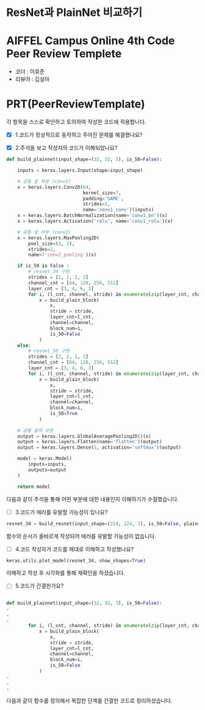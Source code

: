 # ResNet과 PlainNet 비교하기

# AIFFEL Campus Online 4th Code Peer Review Templete
- 코더 : 이효준
- 리뷰어 : 김설아


# PRT(PeerReviewTemplate)
각 항목을 스스로 확인하고 토의하여 작성한 코드에 적용합니다.
- [x] 1.코드가 정상적으로 동작하고 주어진 문제를 해결했나요?  
  
- [x] 2.주석을 보고 작성자의 코드가 이해되었나요?  
```python
def build_plainnet(input_shape=(32, 32, 3), is_50=False):

    inputs = keras.layers.Input(shape=input_shape)

    # 공통 앞 부분 (conv1)
    x = keras.layers.Conv2D(64, 
                            kernel_size=7, 
                            padding='SAME', 
                            strides=2,
                            name='conv1_conv')(inputs)
    x = keras.layers.BatchNormalization(name='conv1_bn')(x)
    x = keras.layers.Activation('relu', name='conv1_relu')(x)

    # 공통 앞 부분 (conv2)
    x = keras.layers.MaxPooling2D(
        pool_size=(2, 2),
        strides=2,
        name=f'conv2_pooling')(x)

    if is_50 is False :
        # resnet_34 구현
        strides = [1, 2, 2, 2]
        channel_cnt = [64, 128, 256, 512]
        layer_cnt = [3, 4, 6, 3]
        for i, (l_cnt, channel, stride) in enumerate(zip(layer_cnt, channel_cnt, strides)):
            x = build_plain_block(
                x,
                stride = stride,
                layer_cnt=l_cnt, 
                channel=channel,
                block_num=i,
                is_50=False
            )
    else:
        # resnet_50 구현
        strides = [2, 2, 2, 2]
        channel_cnt = [64, 128, 256, 512]
        layer_cnt = [3, 4, 6, 3]
        for i, (l_cnt, channel, stride) in enumerate(zip(layer_cnt, channel_cnt, strides)):
            x = build_plain_block(
                x,
                stride = stride,
                layer_cnt=l_cnt, 
                channel=channel,
                block_num=i,
                is_50=True
            )
    
    # 공통 출력 부분
    output = keras.layers.GlobalAveragePooling2D()(x)
    output = keras.layers.Flatten(name='flatten')(output)
    output = keras.layers.Dense(5, activation='softmax')(output)

    model = keras.Model(
        inputs=inputs,
        outputs=output
    )

    return model
```  
다음과 같이 주석을 통해 어떤 부분에 대한 내용인지 이해하기가 수월했습니다.  

- [ ] 3.코드가 에러를 유발할 가능성이 있나요?
```python
resnet_34 = build_resnet(input_shape=(224, 224, 3), is_50=False, plain=False)
```
함수의 순서가 올바르게 작성되어 에러를 유발할 가능성이 없습니다.
- [ ] 4.코드 작성자가 코드를 제대로 이해하고 작성했나요?
```python
keras.utils.plot_model(resnet_34, show_shapes=True)
```
이해하고 작성 후 시각화를 통해 재확인을 하셨습니다.
- [ ] 5.코드가 간결한가요?
```python

def build_plainnet(input_shape=(32, 32, 3), is_50=False):
.
.
.
        for i, (l_cnt, channel, stride) in enumerate(zip(layer_cnt, channel_cnt, strides)):
            x = build_plain_block(
                x,
                stride = stride,
                layer_cnt=l_cnt, 
                channel=channel,
                block_num=i,
                is_50=False
            )
.
.
.
```
다음과 같이 함수를 정의해서 복잡한 단계를 간결한 코드로 정리하셨습니다.
